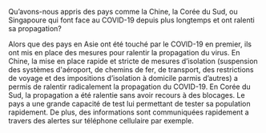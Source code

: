 Qu’avons-nous appris des pays comme la Chine, la Corée du Sud, ou Singapoure qui font face au COVID-19 depuis plus longtemps et ont ralenti sa propagation?

Alors que des pays en Asie ont été touché par le COVID-19 en premier, ils ont mis en place des mesures pour ralentir la propagation du virus. En Chine, la mise en place rapide et stricte de mesures d’isolation (suspension des systèmes d'aéroport, de chemins de fer, de transport, des restrictions de voyage et des impositions d’isolation à domicile parmis d’autres) a permis de ralentir radicalement la propagation du COVID-19. En Corée du Sud, la propagation a été ralentie sans avoir recours à des blocages. Le pays a une grande capacité de test lui permettant de tester sa population rapidement. De plus, des informations sont communiquées rapidement a travers des alertes sur téléphone cellulaire par exemple.
